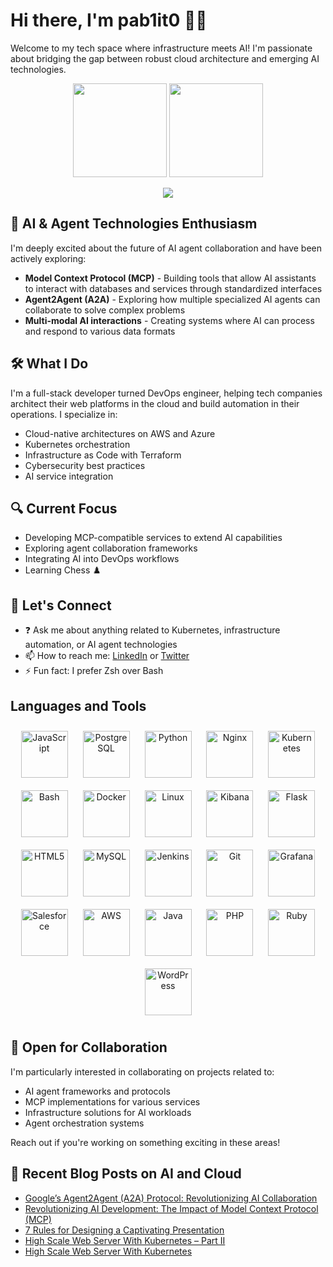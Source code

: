 # Hi there, I'm pab1it0 👋🏻

Welcome to my tech space where infrastructure meets AI! I'm passionate about bridging the gap between robust cloud architecture and emerging AI technologies.

<p align=center>
  <img height="150px" src="https://github-readme-stats.vercel.app/api?username=pab1it0&show_icons=true&theme=tokyonight&hide_title=true&count_private=true" />
  <img height="150px" src="https://github-readme-stats.vercel.app/api/top-langs/?username=pab1it0&layout=compact&hide=html,Makefile&text_color=daf7dc&bg_color=151515" />
</p>

<p align=center>
  <img src="https://komarev.com/ghpvc/?username=pab1it0" />
</p>

## 🤖 AI & Agent Technologies Enthusiasm

I'm deeply excited about the future of AI agent collaboration and have been actively exploring:

- **Model Context Protocol (MCP)** - Building tools that allow AI assistants to interact with databases and services through standardized interfaces
- **Agent2Agent (A2A)** - Exploring how multiple specialized AI agents can collaborate to solve complex problems
- **Multi-modal AI interactions** - Creating systems where AI can process and respond to various data formats

## 🛠️ What I Do

I'm a full-stack developer turned DevOps engineer, helping tech companies architect their web platforms in the cloud and build automation in their operations. I specialize in:

- Cloud-native architectures on AWS and Azure
- Kubernetes orchestration
- Infrastructure as Code with Terraform
- Cybersecurity best practices
- AI service integration

## 🔍 Current Focus

- Developing MCP-compatible services to extend AI capabilities
- Exploring agent collaboration frameworks
- Integrating AI into DevOps workflows
- Learning Chess ♟️

## 💬 Let's Connect

- ❓ Ask me about anything related to Kubernetes, infrastructure automation, or AI agent technologies
- 📫 How to reach me: [LinkedIn](https://www.linkedin.com/in/pavelshklovsky/) or [Twitter](https://twitter.com/pab1it0)
- ⚡ Fun fact: I prefer Zsh over Bash

## Languages and Tools  
<div align="center">  
<img style="margin: 10px" src="https://profilinator.rishav.dev/skills-assets/javascript-original.svg" alt="JavaScript" height="75" />  
<img style="margin: 10px" src="https://profilinator.rishav.dev/skills-assets/postgresql-original-wordmark.svg" alt="PostgreSQL" height="75" />  
<img style="margin: 10px" src="https://profilinator.rishav.dev/skills-assets/python-original.svg" alt="Python" height="75" />  
<img style="margin: 10px" src="https://profilinator.rishav.dev/skills-assets/nginx-original.svg" alt="Nginx" height="75" />  
<img style="margin: 10px" src="https://profilinator.rishav.dev/skills-assets/kubernetes-icon.svg" alt="Kubernetes" height="75" />  
<img style="margin: 10px" src="https://profilinator.rishav.dev/skills-assets/gnu_bash-icon.svg" alt="Bash" height="75" />  
<img style="margin: 10px" src="https://profilinator.rishav.dev/skills-assets/docker-original-wordmark.svg" alt="Docker" height="75" />  
<img style="margin: 10px" src="https://profilinator.rishav.dev/skills-assets/linux-original.svg" alt="Linux" height="75" />  
<img style="margin: 10px" src="https://profilinator.rishav.dev/skills-assets/kibana.png" alt="Kibana" height="75" />  
<img style="margin: 10px" src="https://profilinator.rishav.dev/skills-assets/flask.png" alt="Flask" height="75" />  
<img style="margin: 10px" src="https://profilinator.rishav.dev/skills-assets/html5-original-wordmark.svg" alt="HTML5" height="75" />  
<img style="margin: 10px" src="https://profilinator.rishav.dev/skills-assets/mysql-original-wordmark.svg" alt="MySQL" height="75" />  
<img style="margin: 10px" src="https://profilinator.rishav.dev/skills-assets/jenkins-icon.svg" alt="Jenkins" height="75" />  
<img style="margin: 10px" src="https://profilinator.rishav.dev/skills-assets/git-scm-icon.svg" alt="Git" height="75" />  
<img style="margin: 10px" src="https://profilinator.rishav.dev/skills-assets/grafana.png" alt="Grafana" height="75" />  
<img style="margin: 10px" src="https://profilinator.rishav.dev/skills-assets/salesforce.png" alt="Salesforce" height="75" />  
<img style="margin: 10px" src="https://profilinator.rishav.dev/skills-assets/amazonwebservices-original-wordmark.svg" alt="AWS" height="75" />  
<img style="margin: 10px" src="https://profilinator.rishav.dev/skills-assets/java-original-wordmark.svg" alt="Java" height="75" />  
<img style="margin: 10px" src="https://profilinator.rishav.dev/skills-assets/php-original.svg" alt="PHP" height="75" />  
<img style="margin: 10px" src="https://profilinator.rishav.dev/skills-assets/ruby-original-wordmark.svg" alt="Ruby" height="75" />  
<img style="margin: 10px" src="https://profilinator.rishav.dev/skills-assets/wordpress.png" alt="WordPress" height="75" />  
</div>

## 🤝 Open for Collaboration

I'm particularly interested in collaborating on projects related to:
- AI agent frameworks and protocols
- MCP implementations for various services
- Infrastructure solutions for AI workloads
- Agent orchestration systems

Reach out if you're working on something exciting in these areas!

## 📝 Recent Blog Posts on AI and Cloud

<!-- BLOG-POST-LIST:START -->
- [Google’s Agent2Agent &lpar;A2A&rpar; Protocol: Revolutionizing AI Collaboration](https://www.cloudefined.com/blog/googles-agent2agent-a2a-protocol-revolutionizing-ai-collaboration)
- [Revolutionizing AI Development: The Impact of Model Context Protocol &lpar;MCP&rpar;](https://www.cloudefined.com/blog/revolutionizing-ai-development-the-impact-of-model-context-protocol-mcp)
- [7 Rules for Designing a Captivating Presentation](https://www.cloudefined.com/blog/7-rules-for-designing-a-captivating-presentation)
- [High Scale Web Server With Kubernetes – Part II](https://www.cloudefined.com/blog/high-scale-web-server-with-kubernetes-part-ii)
- [High Scale Web Server With Kubernetes](https://www.cloudefined.com/blog/high-scale-web-server-with-kubernetes)
<!-- BLOG-POST-LIST:END -->
